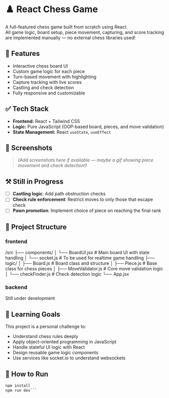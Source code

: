 # ♟️ React Chess Game

A full-featured chess game built from scratch using React.  
All game logic, board setup, piece movement, capturing, and score tracking are implemented manually — no external chess libraries used!

## 🚀 Features

- Interactive chess board UI
- Custom game logic for each piece
- Turn-based movement with highlighting
- Capture tracking with live scores
- Castling and check detection
- Fully responsive and customizable

## ✅ Tech Stack

- **Frontend:** React + Tailwind CSS
- **Logic:** Pure JavaScript (OOP-based board, pieces, and move validation)
- **State Management:** React `useState`, `useEffect`

## 📸 Screenshots

> *(Add screenshots here if available — maybe a gif showing piece movement and check detection!)*

## ⚒️ Still in Progress

- [ ] **Castling logic**: Add path obstruction checks  
- [ ] **Check rule enforcement**: Restrict moves to only those that escape check  
- [ ] **Pawn promotion**: Implement choice of piece on reaching the final rank  

## 📁 Project Structure

### frontend

/src
├── components/
│ └── BoardUI.jsx # Main board UI with state handling
│ └── socket.js   # To be used for realtime game handling
├── logic/
│ ├── Board.js         # Board class and structure
│ ├── Piece.js         # Base class for chess pieces
│ ├── MoveValidator.js # Core move validation logic
│ └── checkFinder.js   # Check detection logic
└── App.jsx

### backend

Still under development

## 🧠 Learning Goals

This project is a personal challenge to:

- Understand chess rules deeply
- Apply object-oriented programming in JavaScript
- Handle stateful UI logic with React
- Design reusable game logic components
- Use services like socket.io to understand websockets

## 📌 How to Run

```bash
npm install
npm run dev```
